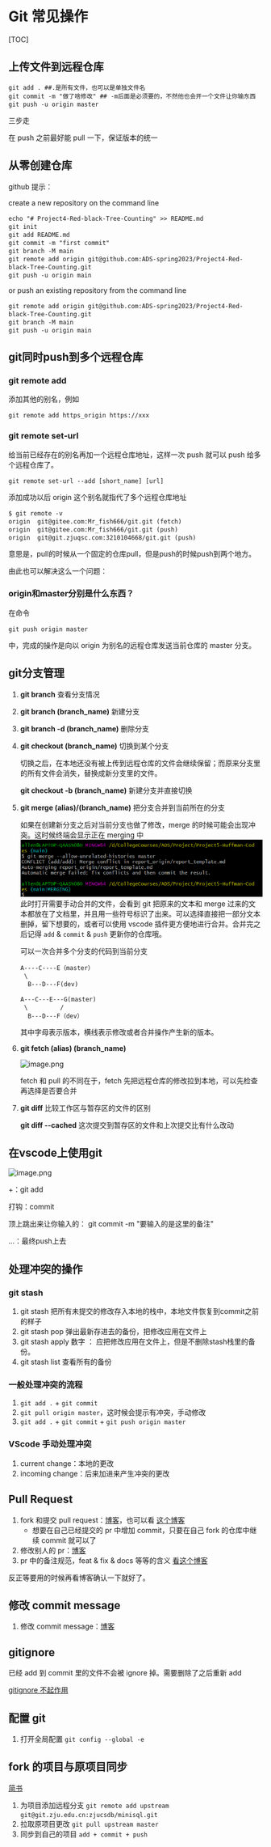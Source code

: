 # Git 常见操作

[TOC]

## 上传文件到远程仓库

```
git add . ##.是所有文件，也可以是单独文件名
git commit -m "做了啥修改" ## -m后面是必须要的，不然他也会开一个文件让你输东西
git push -u origin master
```

三步走

在 push 之前最好能 pull 一下，保证版本的统一

## 从零创建仓库

github 提示：

create a new repository on the command line

```shell
echo "# Project4-Red-black-Tree-Counting" >> README.md
git init
git add README.md
git commit -m "first commit"
git branch -M main
git remote add origin git@github.com:ADS-spring2023/Project4-Red-black-Tree-Counting.git
git push -u origin main
```

or push an existing repository from the command line

```shell
git remote add origin git@github.com:ADS-spring2023/Project4-Red-black-Tree-Counting.git
git branch -M main
git push -u origin main
```

## git同时push到多个远程仓库

### git remote add

添加其他的别名，例如

```shell
git remote add https_origin https://xxx
```

### git remote set-url

给当前已经存在的别名再加一个远程仓库地址，这样一次 push 就可以 push 给多个远程仓库了。

```
git remote set-url --add [short_name] [url]
```

添加成功以后 origin 这个别名就指代了多个远程仓库地址

```
$ git remote -v
origin  git@gitee.com:Mr_fish666/git.git (fetch)
origin  git@gitee.com:Mr_fish666/git.git (push)
origin  git@git.zjuqsc.com:3210104668/git.git (push)
```

意思是，pull的时候从一个固定的仓库pull，但是push的时候push到两个地方。

由此也可以解决这么一个问题：

### origin和master分别是什么东西？

在命令

```
git push origin master
```

中，完成的操作是向以 origin 为别名的远程仓库发送当前仓库的 master 分支。

## git分支管理

1. **git branch** 查看分支情况

2. **git branch (branch_name)** 新建分支

3. **git branch -d (branch_name)** 删除分支

4. **git checkout (branch_name)** 切换到某个分支
   
    切换之后，在本地还没有被上传到远程仓库的文件会继续保留；而原来分支里的所有文件会消失，替换成新分支里的文件。
   
    **git checkout -b (branch_name)**  新建分支并直接切换

5. **git merge (alias)/(branch_name)** 把分支合并到当前所在的分支
   
    如果在创建新分支之后对当前分支也做了修改，merge 的时候可能会出现冲突。这时候终端会显示正在 merging 中 ![常见操作](./imgs/2023-05-12-21-09-40.png) 此时打开需要手动合并的文件，会看到 git 把原来的文本和 merge 过来的文本都放在了文档里，并且用一些符号标识了出来。可以选择直接把一部分文本删掉，留下想要的，或者可以使用 vscode 插件更方便地进行合并。合并完之后记得 `add` & `commit` & `push` 更新你的仓库哦。
   
    可以一次合并多个分支的代码到当前分支
   
   ```
   A----C----E（master）
    \
     B---D---F(dev)
   ```
   
   ```
   A---C---E---G(master)
    \         /
     B---D---F（dev）
   ```
   
    其中字母表示版本，横线表示修改或者合并操作产生新的版本。

6. **git fetch (alias) (branch_name)** 
   
    ![image.png](https://i.loli.net/2021/10/06/5IQmBydigqouC7b.png)
   
    fetch 和 pull 的不同在于，fetch 先把远程仓库的修改拉到本地，可以先检查再选择是否要合并

7. **git diff** 比较工作区与暂存区的文件的区别
   
    **git diff --cached** 这次提交到暂存区的文件和上次提交比有什么改动

## 在vscode上使用git

![image.png](https://i.loli.net/2021/10/06/59AemNznbXDMVrf.png)

+：git add

打钩：commit

顶上跳出来让你输入的： git commit -m "要输入的是这里的备注"

...：最终push上去

## 处理冲突的操作

### git stash

1. git stash 把所有未提交的修改存入本地的栈中，本地文件恢复到commit之前的样子
2. git stash pop 弹出最新存进去的备份，把修改应用在文件上
3. git stash apply 数字 ： 应把修改应用在文件上，但是不删除stash栈里的备份。
4. git stash list 查看所有的备份

### 一般处理冲突的流程

1. `git add .` + `git commit`
1. `git pull origin master`，这时候会提示有冲突，手动修改
1. `git add .` + `git commit` + `git push origin master`

### VScode 手动处理冲突

1. current change：本地的更改
2. incoming change：后来加进来产生冲突的更改


## Pull Request

1. fork 和提交 pull request：[博客](https://blog.csdn.net/weixin_41697143/article/details/81837369)，也可以看 [这个博客](https://cloud.tencent.com/developer/article/1999727)
    - 想要在自己已经提交的 pr 中增加 commit，只要在自己 fork 的仓库中继续 commit 就可以了
2. 修改别人的 pr：[博客](https://blog.dsrkafuu.net/post/2020/github-add-commit-to-pull-request/)
3. pr 中的备注规范，feat & fix & docs 等等的含义 [看这个博客](https://www.conventionalcommits.org/en/v1.0.0-beta.2/)

反正等要用的时候再看博客确认一下就好了。

## 修改 commit message

1. 修改 commit message：[博客](https://zhuanlan.zhihu.com/p/401811121)

## gitignore

已经 add 到 commit 里的文件不会被 ignore 掉。需要删除了之后重新 add

[gitignore 不起作用](https://www.cnblogs.com/goloving/p/15017769.html)

## 配置 git

1. 打开全局配置 `git config --global -e`

## fork 的项目与原项目同步

[简书](https://www.jianshu.com/p/fede3333205f)

1. 为项目添加远程分支 `git remote add upstream git@git.zju.edu.cn:zjucsdb/minisql.git`
1. 拉取原项目更改 `git pull upstream master`
1. 同步到自己的项目 `add + commit + push`